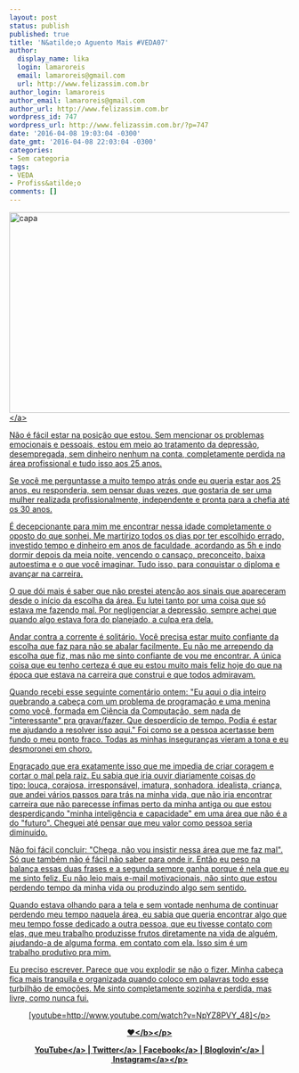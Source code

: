 ```yaml
---
layout: post
status: publish
published: true
title: 'N&atilde;o Aguento Mais #VEDA07'
author:
  display_name: lika
  login: lamaroreis
  email: lamaroreis@gmail.com
  url: http://www.felizassim.com.br
author_login: lamaroreis
author_email: lamaroreis@gmail.com
author_url: http://www.felizassim.com.br
wordpress_id: 747
wordpress_url: http://www.felizassim.com.br/?p=747
date: '2016-04-08 19:03:04 -0300'
date_gmt: '2016-04-08 22:03:04 -0300'
categories:
- Sem categoria
tags:
- VEDA
- Profiss&atilde;o
comments: []
---
```

<p><a href="http:&#47;&#47;www.felizassim.com.br&#47;wp-content&#47;uploads&#47;2016&#47;04&#47;capa7.jpg"><img class="aligncenter size-large wp-image-748" src="http:&#47;&#47;www.felizassim.com.br&#47;wp-content&#47;uploads&#47;2016&#47;04&#47;capa7-1024x576.jpg" alt="capa" width="640" height="360" &#47;><&#47;a></p>
<p>N&atilde;o &eacute; f&aacute;cil estar na posi&ccedil;&atilde;o que estou. Sem mencionar os problemas emocionais e pessoais, estou em&nbsp;meio ao tratamento da depress&atilde;o, desempregada, sem dinheiro nenhum na conta, completamente perdida na &aacute;rea profissional e tudo isso aos 25 anos.</p>
<p>Se voc&ecirc; me perguntasse a muito tempo atr&aacute;s onde eu queria estar aos 25 anos, eu responderia, sem pensar duas vezes, que gostaria de ser uma mulher realizada profissionalmente, independente e pronta para a chefia at&eacute; os 30 anos.</p>
<p>&Eacute; decepcionante para mim me encontrar nessa idade&nbsp;completamente o oposto do que sonhei. Me martirizo todos os dias por ter escolhido errado, investido tempo e dinheiro em anos de faculdade, acordando as 5h e indo dormir depois da meia noite, vencendo o cansa&ccedil;o, preconceito, baixa autoestima e o que voc&ecirc; imaginar. Tudo isso,&nbsp;para conquistar o diploma e avan&ccedil;ar na carreira.</p>
<p>O que d&oacute;i mais &eacute; saber que n&atilde;o prestei aten&ccedil;&atilde;o aos sinais que apareceram desde o in&iacute;cio da escolha da &aacute;rea. Eu lutei tanto por uma coisa que s&oacute; estava me fazendo mal. Por negligenciar&nbsp;a depress&atilde;o, sempre achei que quando algo estava fora do planejado, a culpa era dela.</p>
<p>Andar contra a corrente &eacute; solit&aacute;rio. Voc&ecirc; precisa estar muito confiante da escolha que faz para n&atilde;o se abalar facilmente. Eu n&atilde;o me arrependo da escolha que fiz, mas n&atilde;o me sinto confiante de vou me encontrar. A &uacute;nica coisa que eu tenho certeza &eacute; que eu estou muito mais feliz hoje do que na &eacute;poca que estava na carreira que construi e que todos admiravam.</p>
<p>Quando recebi esse seguinte&nbsp;coment&aacute;rio ontem: "Eu aqui o dia inteiro quebrando a cabe&ccedil;a com um problema de programa&ccedil;&atilde;o e uma menina como voc&ecirc;, formada em Ci&ecirc;ncia da Computa&ccedil;&atilde;o, sem nada de "interessante" pra gravar&#47;fazer. Que desperd&iacute;cio de tempo. Podia &eacute; estar me ajudando a resolver isso aqui." Foi como se a pessoa acertasse bem fundo o meu ponto fraco. Todas as minhas inseguran&ccedil;as vieram a tona e eu desmoronei em choro.</p>
<p>Engra&ccedil;ado que era exatamente isso que me impedia de criar coragem e cortar o mal pela raiz. Eu sabia que iria ouvir diariamente coisas do tipo:&nbsp;louca, corajosa, irrespons&aacute;vel, imatura, sonhadora, idealista, crian&ccedil;a, que andei v&aacute;rios passos para tr&aacute;s na minha vida, que n&atilde;o iria encontrar carreira que n&atilde;o parecesse&nbsp;&iacute;nfimas perto da minha antiga ou que estou desperdi&ccedil;ando "minha intelig&ecirc;ncia e capacidade" em uma &aacute;rea que n&atilde;o &eacute; a do "futuro". Cheguei at&eacute; pensar que meu valor como pessoa seria diminu&iacute;do.</p>
<p>N&atilde;o foi f&aacute;cil concluir: "Chega, n&atilde;o vou insistir nessa &aacute;rea que me faz mal". S&oacute; que tamb&eacute;m n&atilde;o &eacute; f&aacute;cil n&atilde;o saber para onde ir. Ent&atilde;o eu peso na balan&ccedil;a essas duas frases e a segunda sempre ganha porque &eacute; nela que eu me sinto feliz. Eu n&atilde;o leio mais e-mail motivacionais, n&atilde;o sinto que estou perdendo tempo da minha vida ou produzindo algo sem sentido.</p>
<p>Quando estava olhando para a tela e sem vontade nenhuma de continuar perdendo meu tempo naquela &aacute;rea, eu sabia que queria encontrar algo que meu tempo fosse dedicado a outra pessoa, que eu tivesse contato com elas, que meu trabalho produzisse frutos diretamente na vida de algu&eacute;m, ajudando-a de alguma forma, em contato com ela. Isso sim &eacute; um trabalho&nbsp;produtivo pra mim.</p>
<p>Eu preciso escrever. Parece que vou explodir se n&atilde;o o fizer. Minha cabe&ccedil;a fica mais tranquila e organizada quando coloco em palavras todo esse turbilh&atilde;o de emo&ccedil;&otilde;es.&nbsp;Me sinto completamente sozinha e perdida, mas livre, como nunca fui.</p>
<p style="text-align: center;">[youtube=http:&#47;&#47;www.youtube.com&#47;watch?v=NpYZ8PVY_48]<&#47;p></p>
<p style="text-align: center;"><b>&hearts;<&#47;b><&#47;p></p>
<p style="text-align: center;"><a href="https:&#47;&#47;www.youtube.com&#47;channel&#47;UCTk3xkOSzWzf8Ba-wJN8jDA" target="_blank">YouTube<&#47;a> |&nbsp;<a href="https:&#47;&#47;twitter.com&#47;pocketlika" target="_blank">Twitter<&#47;a>&nbsp;|&nbsp;<a href="http:&#47;&#47;www.facebook.com&#47;blogfelizassim" target="_blank">Facebook<&#47;a>&nbsp;|&nbsp;<a href="https:&#47;&#47;www.bloglovin.com&#47;blogs&#47;feliz-assim-14224049" target="_blank">Bloglovin&rsquo;<&#47;a>&nbsp;|&nbsp;<a href="http:&#47;&#47;instagram.com&#47;pocketlika" target="_blank">Instagram<&#47;a><&#47;p></p>
